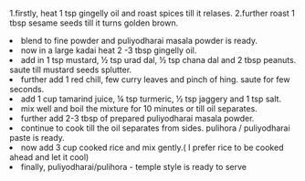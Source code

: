 

  1.firstly, heat 1 tsp gingelly oil and roast spices till it relases.
2.further roast 1 tbsp sesame seeds till it turns golden brown.
<li>blend to fine powder and puliyodharai masala powder is ready.</li>
<li>now in a large kadai heat 2 -3 tbsp gingelly oil.</li>
<li>add in 1 tsp mustard, ½ tsp urad dal, ½ tsp chana dal and 2 tbsp peanuts. saute till mustard seeds splutter.</li>
<li>further add 1 red chill, few curry leaves and pinch of hing. saute for few seconds.</li>
<li>add 1 cup tamarind juice, ¼ tsp turmeric, ½ tsp jaggery and 1 tsp salt.</li>
<li>mix well and boil the mixture for 10 minutes or till oil separates.</li>
<li>further add 2-3 tbsp of prepared puliyodharai masala powder.</li>
<li>continue to cook till the oil separates from sides. pulihora / puliyodharai paste is ready.</li>
<li>now add 3 cup cooked rice and mix gently.( I prefer rice to be cooked ahead and let it cool)</li>
<li>finally, puliyodharai/pulihora - temple style is ready to serve</li>
  </ul>
</body>
</html>
